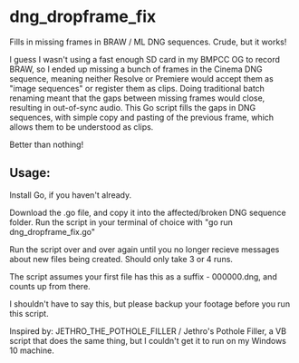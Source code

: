 # dng_dropframe_fix
Fills in missing frames in BRAW / ML DNG sequences. Crude, but it works!

I guess I wasn't using a fast enough SD card in my BMPCC OG to record BRAW, so I ended up missing a bunch of frames in the Cinema DNG sequence, meaning neither Resolve or Premiere would accept them as "image sequences" or register them as clips. Doing traditional batch renaming meant that the gaps between missing frames would close, resulting in out-of-sync audio. This Go script fills the gaps in DNG sequences, with simple copy and pasting of the previous frame, which allows them to be understood as clips. 

Better than nothing!

## Usage:

Install Go, if you haven't already. 

Download the .go file, and copy it into the affected/broken DNG sequence folder. Run the script in your terminal of choice with "go run dng_dropframe_fix.go"

Run the script over and over again until you no longer recieve messages about new files being created. Should only take 3 or 4 runs. 

The script assumes your first file has this as a suffix - 000000.dng, and counts up from there.

I shouldn't have to say this, but please backup your footage before you run this script. 

Inspired by: JETHRO_THE_POTHOLE_FILLER / Jethro's Pothole Filler, a VB script that does the same thing, but I couldn't get it to run on my Windows 10 machine. 
